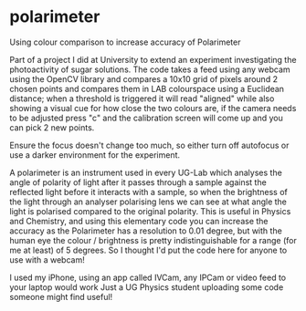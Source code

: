 # polarimeter
Using colour comparison to increase accuracy of Polarimeter


Part of a project I did at University to extend an experiment investigating the photoactivity of sugar solutions. 
The code takes a feed using any webcam using the OpenCV library and compares a 10x10 grid of pixels around 2 chosen points and compares them in LAB colourspace using a Euclidean distance; when a threshold is triggered it will read "aligned" while also showing a visual cue for how close the two colours are, if the camera needs to be adjusted press "c" and the calibration screen will come up and you can pick 2 new points. 

Ensure the focus doesn't change too much, so either turn off autofocus or use a darker environment for the experiment. 


A polarimeter is an instrument used in every UG-Lab which analyses the angle of polarity of light after it passes through a sample against the reflected light before it interacts with a sample, so when the brightness of the light through an analyser polarising lens we can see at what angle the light is polarised compared to the original polarity. 
This is useful in Physics and Chemistry, and using this elementary code you can increase the accuracy as the Polarimeter has a resolution to 0.01 degree, but with the human eye the colour / brightness is pretty indistinguishable for a range (for me at least) of 5 degrees. 
So I thought I'd put the code here for anyone to use with a webcam!

I used my iPhone, using an app called IVCam, any IPCam or video feed to your laptop would work
Just a UG Physics student uploading some code someone might find useful! 
